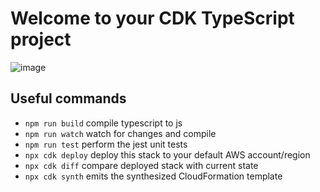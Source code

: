 # Welcome to your CDK TypeScript project

![image](https://github.com/Tim275/fullstack_Cdk-/assets/117520669/b8fc4842-a915-4082-9b8b-474a500ece70)


## Useful commands

* `npm run build`   compile typescript to js
* `npm run watch`   watch for changes and compile
* `npm run test`    perform the jest unit tests
* `npx cdk deploy`  deploy this stack to your default AWS account/region
* `npx cdk diff`    compare deployed stack with current state
* `npx cdk synth`   emits the synthesized CloudFormation template
